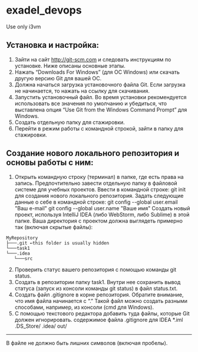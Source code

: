 # exadel_devops
Use only i3vm
## Установка и настройка:

1. Зайти на сайт http://git-scm.com и следовать инструкциям по установке. Ниже описаны основные этапы.
2. Нажать “Downloads For Windows” (для ОС Windows) или скачать другую версию Git для вашей ОС.
3. Должна начаться загрузка установочного файла Git. Если загрузка не начинается, то нажать на ссылку для скачивания.
4. Запустить установочный файл. Во время установки рекомендуется использовать все значения по умолчанию и убедиться, что выставлена опция “Use Git from the Windows Command Prompt” для Windows.
5. Создать отдельную папку для стажировки.
6. Перейти в режим работы с командной строкой, зайти в папку для стажировки.

## Создание нового локального репозитория и основы работы с ним:

1. Открыть командную строку (терминал) в папке, где есть права на запись. Предпочтительно завести отдельную папку в файловой системе для учебных проектов.
Ввести в командной строке: git init для создания нового локального репозитория.
Задать следующие данные о себе в командной строке:
git config --global user.email "Ваш e-mail"
git config --global user.name "Ваше имя"
Создать новый проект, используя IntelliJ IDEA (либо WebStorm, либо Sublime) в этой папке. Ваша директория с проектом должна выглядеть примерно так (включая скрытые файлы):

```
MyRepository
├───.git ←this folder is usually hidden
└───task1
└───.idea
   └───src
```
2. Проверить статус вашего репозитория с помощью команды git status.
3. Создать в репозитории папку task1. Внутри нее сохранить вывод статуса (запуск из консоли команды git status) в файл status.txt.
4. Создать файл .gitignore в корне репозитория. Обратите внимание, что имя файла начинается с “.” Такой файл можно создать разными способами, например, из консоли (cmd для Windows).
5. С помощью текстового редактора добавить туда файлы, которые Git должен игнорировать.
содержимое файла .gitignore для IDEA
*.iml
.DS_Store/
.idea/
out/
---------------------------------------------
В файле не должно быть лишних символов (включая пробелы).
##